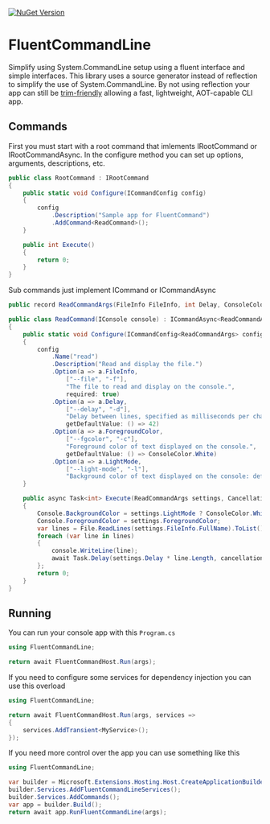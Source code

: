 [![NuGet Version](https://img.shields.io/nuget/v/ToriDogLabs.FluentCommandLine)](https://www.nuget.org/packages/ToriDogLabs.FluentCommandLine/)

# FluentCommandLine

Simplify using System.CommandLine setup using a fluent interface and simple interfaces. This library uses a source generator instead of reflection to simplify the use of System.CommandLine. By not using reflection your app can still be [trim-friendly](https://learn.microsoft.com/en-us/dotnet/core/deploying/trimming/trim-self-contained) allowing a fast, lightweight, AOT-capable CLI app.

## Commands

First you must start with a root command that imlements IRootCommand or IRootCommandAsync. In the configure method you can set up options, arguments, descriptions, etc.

```cs
public class RootCommand : IRootCommand
{
	public static void Configure(ICommandConfig config)
	{
		config
			.Description("Sample app for FluentCommand")
			.AddCommand<ReadCommand>();
	}

	public int Execute()
	{
		return 0;
	}
}
```

Sub commands just implement ICommand or ICommandAsync

```cs
public record ReadCommandArgs(FileInfo FileInfo, int Delay, ConsoleColor ForegroundColor, bool LightMode);

public class ReadCommand(IConsole console) : ICommandAsync<ReadCommandArgs>
{
	public static void Configure(ICommandConfig<ReadCommandArgs> config)
	{
		config
			.Name("read")
			.Description("Read and display the file.")
			.Option(a => a.FileInfo,
				["--file", "-f"],
				"The file to read and display on the console.",
				required: true)
			.Option(a => a.Delay,
				["--delay", "-d"],
				"Delay between lines, specified as milliseconds per character in a line.",
				getDefaultValue: () => 42)
			.Option(a => a.ForegroundColor,
				["--fgcolor", "-c"],
				"Foreground color of text displayed on the console.",
				getDefaultValue: () => ConsoleColor.White)
			.Option(a => a.LightMode,
				["--light-mode", "-l"],
				"Background color of text displayed on the console: default is black, light mode is white.");
	}

	public async Task<int> Execute(ReadCommandArgs settings, CancellationToken cancellationToken)
	{
		Console.BackgroundColor = settings.LightMode ? ConsoleColor.White : ConsoleColor.Black;
		Console.ForegroundColor = settings.ForegroundColor;
		var lines = File.ReadLines(settings.FileInfo.FullName).ToList();
		foreach (var line in lines)
		{
			console.WriteLine(line);
			await Task.Delay(settings.Delay * line.Length, cancellationToken);
		};
		return 0;
	}
}
```

## Running

You can run your console app with this `Program.cs`

```cs
using FluentCommandLine;

return await FluentCommandHost.Run(args);
```

If you need to configure some services for dependency injection you can use this overload

```cs
using FluentCommandLine;

return await FluentCommandHost.Run(args, services =>
{
	services.AddTransient<MyService>();
});
```

If you need more control over the app you can use something like this

```cs
using FluentCommandLine;

var builder = Microsoft.Extensions.Hosting.Host.CreateApplicationBuilder();
builder.Services.AddFluentCommandLineServices();
builder.Services.AddCommands();
var app = builder.Build();
return await app.RunFluentCommandLine(args);
```
